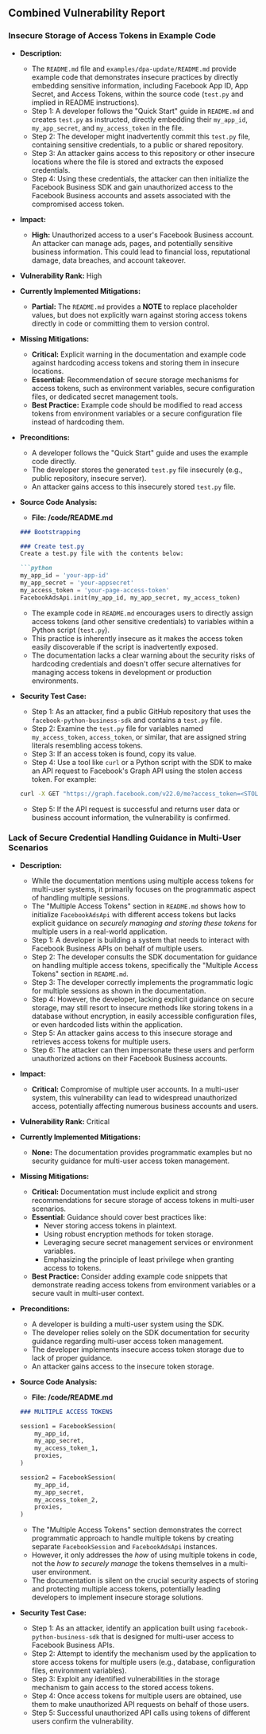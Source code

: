 ## Combined Vulnerability Report

### Insecure Storage of Access Tokens in Example Code

- **Description:**
    - The `README.md` file and `examples/dpa-update/README.md` provide example code that demonstrates insecure practices by directly embedding sensitive information, including Facebook App ID, App Secret, and Access Tokens, within the source code (`test.py` and implied in README instructions).
    - Step 1: A developer follows the "Quick Start" guide in `README.md` and creates `test.py` as instructed, directly embedding their `my_app_id`, `my_app_secret`, and `my_access_token` in the file.
    - Step 2: The developer might inadvertently commit this `test.py` file, containing sensitive credentials, to a public or shared repository.
    - Step 3: An attacker gains access to this repository or other insecure locations where the file is stored and extracts the exposed credentials.
    - Step 4: Using these credentials, the attacker can then initialize the Facebook Business SDK and gain unauthorized access to the Facebook Business accounts and assets associated with the compromised access token.

- **Impact:**
    - **High:** Unauthorized access to a user's Facebook Business account. An attacker can manage ads, pages, and potentially sensitive business information. This could lead to financial loss, reputational damage, data breaches, and account takeover.

- **Vulnerability Rank:** High

- **Currently Implemented Mitigations:**
    - **Partial:** The `README.md` provides a **NOTE** to replace placeholder values, but does not explicitly warn against storing access tokens directly in code or committing them to version control.

- **Missing Mitigations:**
    - **Critical:** Explicit warning in the documentation and example code against hardcoding access tokens and storing them in insecure locations.
    - **Essential:** Recommendation of secure storage mechanisms for access tokens, such as environment variables, secure configuration files, or dedicated secret management tools.
    - **Best Practice:** Example code should be modified to read access tokens from environment variables or a secure configuration file instead of hardcoding them.

- **Preconditions:**
    - A developer follows the "Quick Start" guide and uses the example code directly.
    - The developer stores the generated `test.py` file insecurely (e.g., public repository, insecure server).
    - An attacker gains access to this insecurely stored `test.py` file.

- **Source Code Analysis:**
    - **File: /code/README.md**
    ```markdown
    ### Bootstrapping

    ### Create test.py
    Create a test.py file with the contents below:

    ```python
    my_app_id = 'your-app-id'
    my_app_secret = 'your-appsecret'
    my_access_token = 'your-page-access-token'
    FacebookAdsApi.init(my_app_id, my_app_secret, my_access_token)
    ```
    - The example code in `README.md` encourages users to directly assign access tokens (and other sensitive credentials) to variables within a Python script (`test.py`).
    - This practice is inherently insecure as it makes the access token easily discoverable if the script is inadvertently exposed.
    - The documentation lacks a clear warning about the security risks of hardcoding credentials and doesn't offer secure alternatives for managing access tokens in development or production environments.

- **Security Test Case:**
    - Step 1: As an attacker, find a public GitHub repository that uses the `facebook-python-business-sdk` and contains a `test.py` file.
    - Step 2: Examine the `test.py` file for variables named `my_access_token`, `access_token`, or similar, that are assigned string literals resembling access tokens.
    - Step 3: If an access token is found, copy its value.
    - Step 4: Use a tool like `curl` or a Python script with the SDK to make an API request to Facebook's Graph API using the stolen access token. For example:
    ```bash
    curl -X GET "https://graph.facebook.com/v22.0/me?access_token=<STOLEN_ACCESS_TOKEN>"
    ```
    - Step 5: If the API request is successful and returns user data or business account information, the vulnerability is confirmed.

### Lack of Secure Credential Handling Guidance in Multi-User Scenarios

- **Description:**
    - While the documentation mentions using multiple access tokens for multi-user systems, it primarily focuses on the programmatic aspect of handling multiple sessions.
    - The "Multiple Access Tokens" section in `README.md` shows how to initialize `FacebookAdsApi` with different access tokens but lacks explicit guidance on *securely managing and storing these tokens* for multiple users in a real-world application.
    - Step 1: A developer is building a system that needs to interact with Facebook Business APIs on behalf of multiple users.
    - Step 2: The developer consults the SDK documentation for guidance on handling multiple access tokens, specifically the "Multiple Access Tokens" section in `README.md`.
    - Step 3: The developer correctly implements the programmatic logic for multiple sessions as shown in the documentation.
    - Step 4: However, the developer, lacking explicit guidance on secure storage, may still resort to insecure methods like storing tokens in a database without encryption, in easily accessible configuration files, or even hardcoded lists within the application.
    - Step 5: An attacker gains access to this insecure storage and retrieves access tokens for multiple users.
    - Step 6: The attacker can then impersonate these users and perform unauthorized actions on their Facebook Business accounts.

- **Impact:**
    - **Critical:**  Compromise of multiple user accounts. In a multi-user system, this vulnerability can lead to widespread unauthorized access, potentially affecting numerous business accounts and users.

- **Vulnerability Rank:** Critical

- **Currently Implemented Mitigations:**
    - **None:** The documentation provides programmatic examples but no security guidance for multi-user access token management.

- **Missing Mitigations:**
    - **Critical:**  Documentation must include explicit and strong recommendations for secure storage of access tokens in multi-user scenarios.
    - **Essential:**  Guidance should cover best practices like:
        - Never storing access tokens in plaintext.
        - Using robust encryption methods for token storage.
        - Leveraging secure secret management services or environment variables.
        - Emphasizing the principle of least privilege when granting access to tokens.
    - **Best Practice:**  Consider adding example code snippets that demonstrate reading access tokens from environment variables or a secure vault in multi-user context.

- **Preconditions:**
    - A developer is building a multi-user system using the SDK.
    - The developer relies solely on the SDK documentation for security guidance regarding multi-user access token management.
    - The developer implements insecure access token storage due to lack of proper guidance.
    - An attacker gains access to the insecure token storage.

- **Source Code Analysis:**
    - **File: /code/README.md**
    ```markdown
    ### MULTIPLE ACCESS TOKENS

    session1 = FacebookSession(
        my_app_id,
        my_app_secret,
        my_access_token_1,
        proxies,
    )

    session2 = FacebookSession(
        my_app_id,
        my_app_secret,
        my_access_token_2,
        proxies,
    )
    ```
    - The "Multiple Access Tokens" section demonstrates the correct programmatic approach to handle multiple tokens by creating separate `FacebookSession` and `FacebookAdsApi` instances.
    - However, it only addresses the *how* of using multiple tokens in code, not the *how to securely manage* the tokens themselves in a multi-user environment.
    - The documentation is silent on the crucial security aspects of storing and protecting multiple access tokens, potentially leading developers to implement insecure storage solutions.

- **Security Test Case:**
    - Step 1: As an attacker, identify an application built using `facebook-python-business-sdk` that is designed for multi-user access to Facebook Business APIs.
    - Step 2: Attempt to identify the mechanism used by the application to store access tokens for multiple users (e.g., database, configuration files, environment variables).
    - Step 3: Exploit any identified vulnerabilities in the storage mechanism to gain access to the stored access tokens.
    - Step 4: Once access tokens for multiple users are obtained, use them to make unauthorized API requests on behalf of those users.
    - Step 5: Successful unauthorized API calls using tokens of different users confirm the vulnerability.